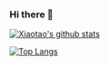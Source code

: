 ### Hi there 👋

[![Xiaotao's github stats](https://github-readme-stats.vercel.app/api?username=XiaotaoGuo)](https://github.com/anuraghazra/github-readme-stats)

[![Top Langs](https://github-readme-stats.vercel.app/api/top-langs/?username=XiaotaoGuo)](https://github.com/anuraghazra/github-readme-stats)
<!--
**XiaotaoGuo/XiaotaoGuo** is a ✨ _special_ ✨ repository because its `README.md` (this file) appears on your GitHub profile.

Here are some ideas to get you started:

- 🔭 I’m currently working on ...
- 🌱 I’m currently learning ...
- 👯 I’m looking to collaborate on ...
- 🤔 I’m looking for help with ...
- 💬 Ask me about ...
- 📫 How to reach me: ...
- 😄 Pronouns: ...
- ⚡ Fun fact: ...
-->
